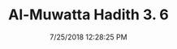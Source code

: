 ---
title        : "Al-Muwatta Hadith 3. 6"
date         : 7/25/2018 12:28:25 PM
draft        : false
type         : "hadith"
layout       : "hadith"
BookCode     : "AMH"
VolumeNumber : "3"
HadithNumber : "6"
categories  :  ["Prayer - The Call to Prayer"]
---